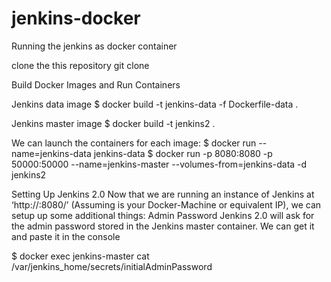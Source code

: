 # jenkins-docker
Running the jenkins as docker container 

clone the this repository 
git clone 

Build Docker Images and Run Containers

Jenkins data image
$ docker build -t jenkins-data -f Dockerfile-data .

Jenkins master image
$ docker build -t jenkins2 .

We can launch the containers for each image:
$ docker run --name=jenkins-data jenkins-data
$ docker run -p 8080:8080 -p 50000:50000 --name=jenkins-master --volumes-from=jenkins-data -d jenkins2

Setting Up Jenkins 2.0
Now that we are running an instance of Jenkins at ‘http://<host>:8080/’ (Assuming <host> is your Docker-Machine or equivalent IP), we can setup up some additional things:
Admin Password
Jenkins 2.0 will ask for the admin password stored in the Jenkins master container. We can get it and paste it in the console

$ docker exec jenkins-master cat /var/jenkins_home/secrets/initialAdminPassword
